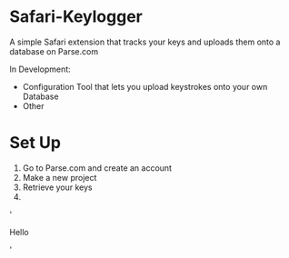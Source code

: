 # Safari-Keylogger
A simple Safari extension that tracks your keys and uploads them onto a database on Parse.com

In Development:

- Configuration Tool that lets you upload keystrokes onto your own Database
- Other

# Set Up

1. Go to Parse.com and create an account
2. Make a new project
3. Retrieve your keys
4. 

'<p>Hello</p>'
